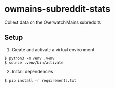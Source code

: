 # owmains-subreddit-stats
Collect data on the Overwatch Mains subreddits

## Setup
1. Create and activate a virtual environment
```
$ python3 -m venv .venv
$ source .venv/bin/activate
```
2. Install dependencies
```
$ pip install -r requirements.txt
```